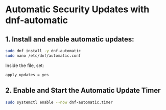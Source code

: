 # Automatic Security Updates with dnf-automatic

## 1. Install and enable automatic updates:
```bash
sudo dnf install -y dnf-automatic
sudo nano /etc/dnf/automatic.conf
```
Inside the file, set:
```
apply_updates = yes
```

## 2. Enable and Start the Automatic Update Timer
```bash
sudo systemctl enable --now dnf-automatic.timer
```


